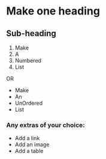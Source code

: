 # Make one heading

## Sub-heading

1. Make
2. A
3. Numbered 
4. List

OR

- Make 
- An 
- UnOrdered
- List

### Any extras of your choice:

- Add a link
- Add an image
- Add a table